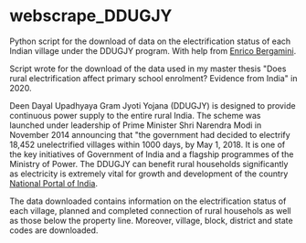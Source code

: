 # webscrape_DDUGJY
Python script for the download of data on the electrification status of each Indian village under the DDUGJY program. With help from [Enrico Bergamini](https://github.com/ebergam). 

Script wrote for the download of the data used in my master thesis "Does rural electrification affect primary school enrolment? Evidence from India" in 2020. 

Deen Dayal Upadhyaya Gram Jyoti Yojana (DDUGJY) is designed to provide continuous power supply to the entire rural India. The scheme was launched under leadership of Prime Minister Shri Narendra Modi in November 2014 announcing that "the government had decided to electrify 18,452 unelectrified villages within 1000 days, by May 1, 2018. It is one of the key initiatives of Government of India and a flagship programmes of the Ministry of Power. The DDUGJY can benefit rural households significantly as electricity is extremely vital for growth and development of the country [National Portal of India](https://www.india.gov.in/spotlight/deen-dayal-upadhyaya-gram-jyoti-yojana). 

The data downloaded contains information on the electrification status of each village, planned and completed connection of rural househols as well as those below the property line. Moreover, village, block, district and state codes are downloaded. 
